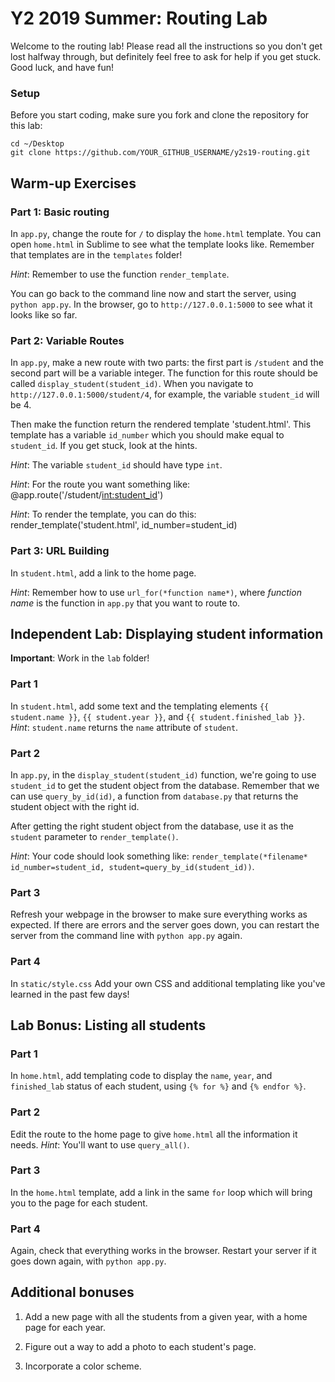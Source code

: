 # Y2 2019 Summer: Routing Lab

Welcome to the routing lab! Please read all the instructions so you don't
get lost halfway through, but definitely feel free to ask for help if you
get stuck. Good luck, and have fun!

### Setup

Before you start coding, make sure you fork and clone the repository
for this lab:
```
cd ~/Desktop
git clone https://github.com/YOUR_GITHUB_USERNAME/y2s19-routing.git
```

## Warm-up Exercises

### Part 1: Basic routing

In `app.py`, change the route for `/` to display the `home.html`
template. You can open `home.html` in Sublime to see what the template
looks like. Remember that templates are in the `templates` folder!

*Hint*: Remember to use the function `render_template`.

You can go back to the command line now and start the server, using
`python app.py`. In the browser, go to `http://127.0.0.1:5000` to
see what it looks like so far.

### Part 2: Variable Routes

In `app.py`, make a new route with two parts: the first part is 
`/student` and the second part will be a variable integer.
The function for this route should be called `display_student(student_id)`. 
When you navigate to `http://127.0.0.1:5000/student/4`, 
for example, the variable `student_id` will be 4.

Then make the function return the rendered template 'student.html'. 
This template has a variable `id_number` which you should make equal 
to `student_id`. If you get stuck, look at the hints.

*Hint*: The variable `student_id` should have type `int`.

*Hint*: For the route you want something like:
@app.route('/student/<int:student_id>')

*Hint*: To render the template, you can do this:
render_template('student.html', id_number=student_id)

### Part 3: URL Building

In `student.html`, add a link to the home page.

*Hint*: Remember how to use `url_for(*function name*)`, where *function name* is the function in `app.py` that you want to route to.

## Independent Lab: Displaying student information

**Important**: Work in the `lab` folder!

### Part 1

In `student.html`, add some text and the templating elements
`{{ student.name }}`, `{{ student.year }}`, and `{{ student.finished_lab }}`.
*Hint*: `student.name` returns the `name` attribute of `student`.

### Part 2

In `app.py`, in the `display_student(student_id)` function, we're going to
use `student_id` to get the student object from the database. Remember that we 
can use `query_by_id(id)`, a function from `database.py` that returns the student
object with the right id.

After getting the right student object from the database, use it as the `student` parameter
to `render_template()`. 

*Hint*: Your code should look something like: `render_template(*filename* id_number=student_id, student=query_by_id(student_id))`.

### Part 3

Refresh your webpage in the browser to make sure everything works as
expected. If there are errors and the server goes down, you can restart
the server from the command line with `python app.py` again.

### Part 4

In `static/style.css` Add your own CSS and additional templating like you've learned in the
past few days!

## Lab Bonus: Listing all students

### Part 1

In `home.html`, add templating code to display the `name`, `year`, and
`finished_lab` status of each student, using `{% for %}` and `{% endfor %}`.


### Part 2

Edit the route to the home page to give `home.html` all the information
it needs. *Hint*: You'll want to use `query_all()`.

### Part 3

In the `home.html` template, add a link in the same `for` loop which will
bring you to the page for each student.

### Part 4

Again, check that everything works in the browser. Restart your server if
it goes down again, with `python app.py`.


## Additional bonuses

1. Add a new page with all the students from a given year, with a home page
for each year.

2. Figure out a way to add a photo to each student's page.

3. Incorporate a color scheme.

